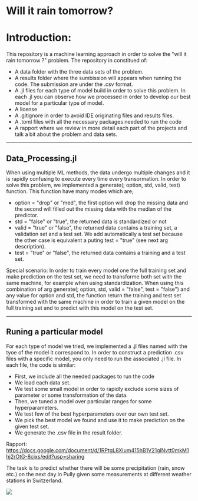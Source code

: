 # Will it rain tomorrow?

# Introduction:
This repository is a machine learning approach in order to solve the "will it rain tomorrow ?" problem.
The repository in constitued of:
- A data folder with the three data sets of the problem.
- A results folder where the sumbission will appears when running the code. The submission are under the .csv format.
- A .jl files for each type of model build in order to solve this problem. In each .jl you can observe how we processed in order to develop our best model for a particular type of model.
- A license
- A .gitignore in order to avoid IDE originating files and results files.
- A .toml files with all the necessary packages needed to run the code
- A rapport where we review in more detail each part of the projects and talk a bit about the problem and data sets.

------------------
Data_Processing.jl
------------------

When using multiple ML methods, the data undergo multiple changes and it is rapidly confusing to execute every time every transormation. In order to solve this problem, we implemented a generate(; option, std, valid, test) function. This function have many modes which are;
- option = "drop" or "med", the first option will drop the missing data and the second will filled out the missing data with the median of the predictor.
- std = "false" or "true", the returned data is standardized or not
- valid = "true" or "false", the returned data contains a training set, a validation set and a test set. We add automatically a test set because the other case is equivalent a puting test = "true" (see next arg description).
- test = "true" or "false", the returned data contains a training and a test set.

Special scenario: In order to train every model one the full training set and make prediction on the test set, we need to transforme both set with the same machine, for example when using standardization. When using this combination of arg generate(; option, std, valid = "false", test = "false") and any value for option and std, the function return the training and test set transformed with the same machine in order to train a given model on the full training set and to predict with this model on the test set.

-------------------------
Runing a particular model
-------------------------
For each type of model we tried, we implemented a .jl files named with the tyoe of the model it correspond to. In order to construct a prediction .csv files with a specific model, you only need to run the associated .jl file. In each file, the code is similar:
- First, we include all the needed packages to run the code
- We load each data set.
- We test some small model in order to rapidly exclude some sizes of parameter or some transformation of the data.
- Then, we tuned a model over particular ranges for some hyperparameters.
- We test few of the best hyperparameters over our own test set.
- We pick the best model we found and use it to make prediction on the given test set.
- We generate the .csv file in the result folder.

Rapport: https://docs.google.com/document/d/1RPtgL8XIum415hB1V21glNvtt0mkM1hj2rOtG-8cjxs/edit?usp=sharing

The task is to predict whether there will be some precipitation (rain, snow etc.) on the next day in Pully given some measurements at different weather stations in Switzerland.


![](https://www.epfl.ch/wp/5.5/wp-content/themes/wp-theme-2018/assets/svg/epfl-logo.svg)
